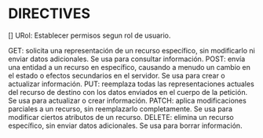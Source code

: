 # DIRECTIVES

[] URol: Establecer permisos segun rol de usuario.

GET: solicita una representación de un recurso específico, sin modificarlo ni enviar datos adicionales. Se usa para consultar información.
POST: envía una entidad a un recurso en específico, causando a menudo un cambio en el estado o efectos secundarios en el servidor. Se usa para crear o actualizar información.
PUT: reemplaza todas las representaciones actuales del recurso de destino con los datos enviados en el cuerpo de la petición. Se usa para actualizar o crear información.
PATCH: aplica modificaciones parciales a un recurso, sin reemplazarlo completamente. Se usa para modificar ciertos atributos de un recurso.
DELETE: elimina un recurso específico, sin enviar datos adicionales. Se usa para borrar información.
